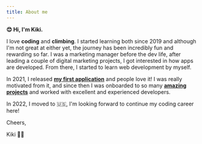 ```yaml
---
title: About me
---
```


**😊 Hi, I'm Kiki.**

I love **coding** and **climbing**. I started learning both since 2019 and although I'm not great at either yet, the journey has been incredibly fun and rewarding so far. I was a marketing manager before the dev life, after leading a couple of digital marketing projects, I got interested in how apps are developed. From there, I started to learn web development by myself.

In 2021, I released **[my first application](https://kikiren.github.io/cika-exchange/)** and people love it! I was really motivated from it, and since then I was onboarded to so many **[amazing projects](https://kikiren.github.io/)** and worked with excellent and experienced developers.

In 2022, I moved to 🇺🇸, I'm looking forward to continue my coding career here!

Cheers,

Kiki 🧗‍♀️

